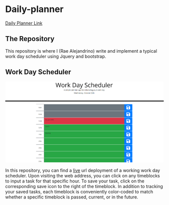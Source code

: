 # Daily-planner

<a href="https://raealejandrino.github.io/Daily-planner/">Daily Planner Link</a>

## The Repository

This repository is where I (Rae Alejandrino) write and implement a typical work day scheduler using Jquery and bootstrap.

## Work Day Scheduler

<img src="./assets/images/readmeexample.png"/>

In this repository, you can find a <a href="https://raealejandrino.github.io/Daily-planner/">live</a> url deployment of a working work day scheduler. Upon visiting the web address, you can click on any timeblocks to input a task for that specific hour. To save your task, click on the corresponding save icon to the right of the timeblock. In addition to tracking your saved tasks, each timeblock is conveniently color-coded to match whether a specific timeblock is passed, current, or in the future. 